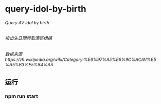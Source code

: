 # query-idol-by-birth

###### Query AV idol by birth
###### 按出生日期爬取漂亮姐姐
###### 数据来源https://zh.wikipedia.org/wiki/Category:%E6%97%A5%E6%9C%ACAV%E5%A5%B3%E5%84%AA
## 运行
### npm run start
